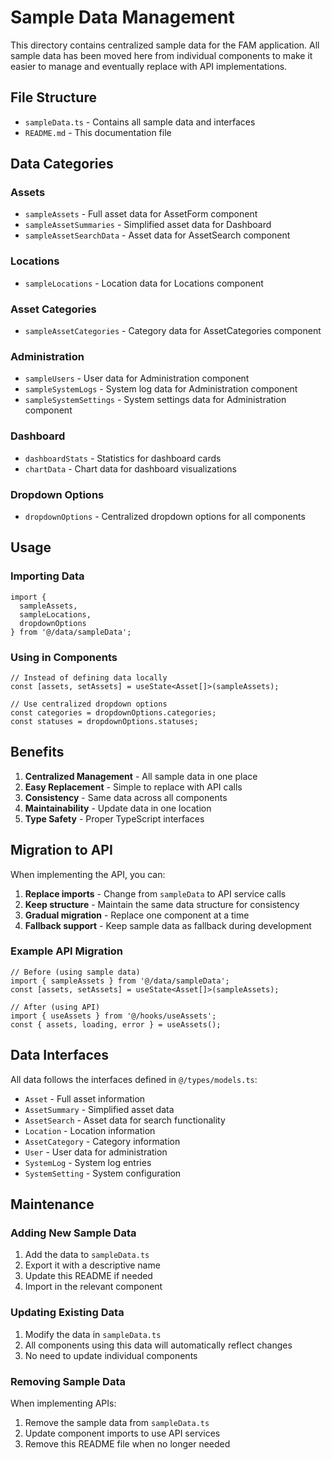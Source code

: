 # Sample Data Management

This directory contains centralized sample data for the FAM application. All sample data has been moved here from individual components to make it easier to manage and eventually replace with API implementations.

## File Structure

- `sampleData.ts` - Contains all sample data and interfaces
- `README.md` - This documentation file

## Data Categories

### Assets

- `sampleAssets` - Full asset data for AssetForm component
- `sampleAssetSummaries` - Simplified asset data for Dashboard
- `sampleAssetSearchData` - Asset data for AssetSearch component

### Locations

- `sampleLocations` - Location data for Locations component

### Asset Categories

- `sampleAssetCategories` - Category data for AssetCategories component

### Administration

- `sampleUsers` - User data for Administration component
- `sampleSystemLogs` - System log data for Administration component
- `sampleSystemSettings` - System settings data for Administration component

### Dashboard

- `dashboardStats` - Statistics for dashboard cards
- `chartData` - Chart data for dashboard visualizations

### Dropdown Options

- `dropdownOptions` - Centralized dropdown options for all components

## Usage

### Importing Data

```tsx
import { 
  sampleAssets, 
  sampleLocations, 
  dropdownOptions 
} from '@/data/sampleData';
```

### Using in Components

```tsx
// Instead of defining data locally
const [assets, setAssets] = useState<Asset[]>(sampleAssets);

// Use centralized dropdown options
const categories = dropdownOptions.categories;
const statuses = dropdownOptions.statuses;
```

## Benefits

1. **Centralized Management** - All sample data in one place
2. **Easy Replacement** - Simple to replace with API calls
3. **Consistency** - Same data across all components
4. **Maintainability** - Update data in one location
5. **Type Safety** - Proper TypeScript interfaces

## Migration to API

When implementing the API, you can:

1. **Replace imports** - Change from `sampleData` to API service calls
2. **Keep structure** - Maintain the same data structure for consistency
3. **Gradual migration** - Replace one component at a time
4. **Fallback support** - Keep sample data as fallback during development

### Example API Migration

```tsx
// Before (using sample data)
import { sampleAssets } from '@/data/sampleData';
const [assets, setAssets] = useState<Asset[]>(sampleAssets);

// After (using API)
import { useAssets } from '@/hooks/useAssets';
const { assets, loading, error } = useAssets();
```

## Data Interfaces

All data follows the interfaces defined in `@/types/models.ts`:

- `Asset` - Full asset information
- `AssetSummary` - Simplified asset data
- `AssetSearch` - Asset data for search functionality
- `Location` - Location information
- `AssetCategory` - Category information
- `User` - User data for administration
- `SystemLog` - System log entries
- `SystemSetting` - System configuration

## Maintenance

### Adding New Sample Data

1. Add the data to `sampleData.ts`
2. Export it with a descriptive name
3. Update this README if needed
4. Import in the relevant component

### Updating Existing Data

1. Modify the data in `sampleData.ts`
2. All components using this data will automatically reflect changes
3. No need to update individual components

### Removing Sample Data

When implementing APIs:

1. Remove the sample data from `sampleData.ts`
2. Update component imports to use API services
3. Remove this README file when no longer needed

